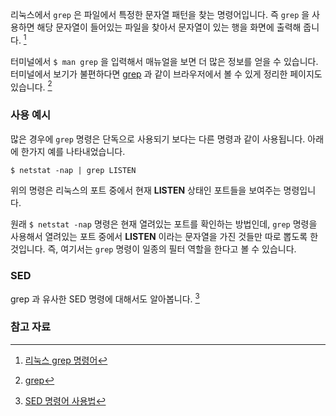 리눅스에서 `grep` 은 파일에서 특정한 문자열 패턴을 찾는 명령어입니다. 즉 `grep` 을 사용하면 해당 문자열이 들어있는 파일을 찾아서 문자열이 있는 행을 화면에 출력해 줍니다. [^geundi-113]

터미널에서 `$ man grep` 을 입력해서 매뉴얼을 보면 더 많은 정보를 얻을 수 있습니다. 터미널에서 보기가 불편하다면 [grep](http://linuxcommand.org/man_pages/grep1.html) 과 같이 브라우저에서 볼 수 있게 정리한 페이지도 있습니다. [^linuxcommand-grep1]

### 사용 예시

많은 경우에 `grep` 명령은 단독으로 사용되기 보다는 다른 명령과 같이 사용됩니다. 아래에 한가지 예를 나타내었습니다. 

```
$ netstat -nap | grep LISTEN
```

위의 명령은 리눅스의 포트 중에서 현재 **LISTEN** 상태인 포트들을 보여주는 명령입니다. 

원래 `$ netstat -nap` 명령은 현재 열려있는 포트를 확인하는 방법인데, `grep` 명령을 사용해서 열려있는 포트 중에서 **LISTEN** 이라는 문자열을 가진 것들만 따로 뽑도록 한 것입니다. 즉, 여기서는 `grep` 명령이 일종의 필터 역할을 한다고 볼 수 있습니다.  

### SED

grep 과 유사한 SED 명령에 대해서도 알아봅니다. [^linuxstory1-sed]
 
### 참고 자료

[^geundi-113]: [리눅스 grep 명령어](http://geundi.tistory.com/113)

[^linuxcommand-grep1]: [grep](http://linuxcommand.org/man_pages/grep1.html) 

[^linuxstory1-sed]: [SED 명령어 사용법](http://linuxstory1.tistory.com/entry/SED-명령어-사용법)


